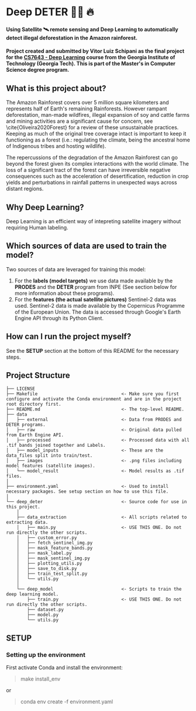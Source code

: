 # Deep DETER 🌳🫸 🔥

#### Using Satellite 🛰️ remote sensing  and Deep Learning to automatically detect illegal deforestation in the Amazon rainforest.

#### Project created and submitted by Vitor Luiz Schipani as the final project for the [CS7643 - Deep Learning](https://omscs.gatech.edu/cs-7643-deep-learning) course from the Georgia Institute of Technology (Georgia Tech). This is part of the Master's in Computer Science degree program.

## What is this project about?
The Amazon Rainforest covers over 5 million square kilometers and represents half of Earth's remaining Rainforests. However rampant deforestation, man-made wildfires, illegal expansion of soy and cattle farms and mining activities are a significant cause for concern, see \cite{Oliveira2020Forest} for a review of these unsustainable practices. Keeping as much of the original tree coverage intact is important to keep it functioning as a forest (i.e.: regulating the climate, being the ancestral home of Indigenous tribes and hosting wildlife).

The repercussions of the degradation of the Amazon Rainforest can go beyond the forest given its complex interactions with the world climate. The loss of a significant tract of the forest can have irreversible negative consequences such as the acceleration of desertification, reduction in crop yields and perturbations in rainfall patterns in unexpected ways across distant regions.

## Why Deep Learning?
Deep Learning is an efficient way of intepreting satellite imagery without requiring Human labeling.

## Which sources of data are used to train the model?
Two sources of data are leveraged for training this model:
1. For the **labels (model targets)** we use data made available by the **PRODES** and the **DETER** program from INPE (See section below for more information about these programs).
2. For the **features (the actual satellite pictures)** Sentinel-2 data was used. Sentinel-2 data is made available by the Copernicus
Programme of the European Union. The data is accessed through Google's Earth Engine API through its Python Client.

## How can I run the project myself?
See the **SETUP** section at the bottom of this README for the necessary steps.


## Project Structure
```
├── LICENSE
├── Makefile                                <- Make sure you first configure and activate the Conda environment and are in the project root directory first.
├── README.md                               <- The top-level README.
├── data
│   ├── external                            <- Data from PRODES and DETER programs.
│   ├── raw                                 <- Original data pulled from Earth Engine API.
│   ├── processed                           <- Processed data with all .tif bands joined together and Labels.
│   ├── model_inputs                        <- These are the data_files split into train/test.
│   ├── images                              <- .png files including model features (satellite images).
│   └── model_result                        <- Model results as .tif files.
│
├── environment.yaml                        <- Used to install necessary packages. See setup section on how to use this file.
│
└── deep_deter                              <- Source code for use in this project.
    │
    ├── data_extraction                     <- All scripts related to extracting data.
    │   ├── main.py                         <- USE THIS ONE. Do not run directly the other scripts.
    │   ├── custom_error.py
    │   ├── fetch_sentinel_img.py
    │   ├── mask_feature_bands.py
    │   ├── mask_label.py
    │   ├── mask_sentinel_img.py
    │   ├── plotting_utils.py
    │   ├── save_to_disk.py
    │   ├── train_test_split.py
    │   └── utils.py
    │
    └── deep_model                          <- Scripts to train the deep learning model.
        ├── train.py                        <- USE THIS ONE. Do not run directly the other scripts.
        ├── dataset.py
        ├── model.py
        └── utils.py
```

## SETUP
### Setting up the environment
First activate Conda and install the environment:

> make install_env

or

> conda env create -f environment.yaml
